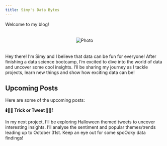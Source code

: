 ```yaml
---
title: Simy's Data Bytes
---
```


Welcome to my blog!

<div style="text-align: center;">
  <img src="{{ site.baseurl }}/assets/index/cover_photo.jpg" alt="Photo" style="max-width: 50%; height: auto; margin: 20px 0;">
</div>

Hey there! I’m Simy and I believe that data can be fun for everyone! After finishing a data science bootcamp, I’m excited to dive into the world of data and uncover some cool insights. I’ll be sharing my journey as I tackle projects, learn new things and show how exciting data can be!

## Upcoming Posts

Here are some of the upcoming posts:
  
**🕯️👻🎃 Trick or Tweet 🎃👻🕯**

In my next project, I’ll be exploring Halloween themed tweets to uncover interesting insights. I’ll analyse the sentiment and popular themes/trends leading up to October 31st. Keep an eye out for some spoOoky data findings!

